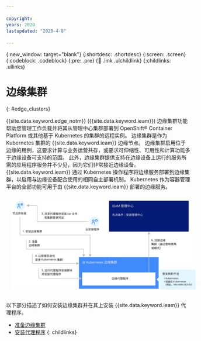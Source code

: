```yaml
---

copyright:
years: 2020
lastupdated: "2020-4-8"

---
```


{:new_window: target="blank"}
{:shortdesc: .shortdesc}
{:screen: .screen}
{:codeblock: .codeblock}
{:pre: .pre}
{:child: .link .ulchildlink}
{:childlinks: .ullinks}

# 边缘集群
{: #edge_clusters}

{{site.data.keyword.edge_notm}} ({{site.data.keyword.ieam}}) 边缘集群功能帮助您管理工作负载并将其从管理中心集群部署到 OpenShift® Container Platform 或其他基于 Kubernetes 的集群的远程实例。 边缘集群是作为 Kubernetes 集群的 {{site.data.keyword.ieam}} 边缘节点。 边缘集群启用位于边缘的用例，这要求计算与业务运营共存，或要求可伸缩性、可用性和计算功能多于边缘设备可支持的范围。 此外，边缘集群提供支持在边缘设备上运行的服务所需的应用程序服务并不少见，因为它们非常接近边缘设备。 {{site.data.keyword.ieam}} 通过 Kubernetes 操作程序将边缘服务部署到边缘集群，以启用与边缘设备配合使用的相同自主部署机制。 Kubernetes 作为容器管理平台的全部功能可用于由 {{site.data.keyword.ieam}} 部署的边缘服务。

<img src="../images/edge/05b_Installing_edge_agent_on_cluster.svg" style="margin: 3%" alt="{{site.data.keyword.horizon_exchange}}、Agbot 和代理程序">

以下部分描述了如何安装边缘集群并在其上安装 {{site.data.keyword.ieam}} 代理程序。

- [准备边缘集群](preparing_edge_cluster.md)
- [安装代理程序](edge_cluster_agent.md)
{: childlinks}

